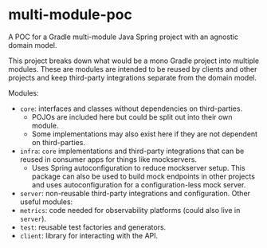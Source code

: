 # multi-module-poc
A POC for a Gradle multi-module Java Spring project with an agnostic domain model.

This project breaks down what would be a mono Gradle project into multiple modules. 
These are modules are intended to be reused by clients and other projects and keep third-party integrations separate from the domain model.

Modules:
* `core`: interfaces and classes without dependencies on third-parties. 
  * POJOs are included here but could be split out into their own module.
  * Some implementations may also exist here if they are not dependent on third-parties.
* `infra`: `core` implementations and third-party integrations that can be reused in consumer apps for things like mockservers.
  * Uses Spring autoconfiguration to reduce mockserver setup.
This package can also be used to build mock endpoints in other projects and uses autoconfiguration for a configuration-less mock server.
* `server`: non-reusable third-party integrations and configuration.
Other useful modules:
* `metrics`: code needed for observability platforms (could also live in `server`).
* `test`: reusable test factories and generators.
* `client`: library for interacting with the API.
